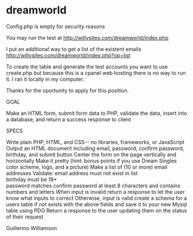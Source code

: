 # dreamworld

Config.php is empty for security reasons

You may run the test at http://willysites.com/dreamworld/index.php

I put an additional way to get a list of the existent emails http://willysites.com/dreamworld/index.php?op=list

To create the table and generate the test accounts you want to use create.php but because this is a cpanel web hosting there is no way to run it. I ran it locally in my computer.

Thanks for the oportunity to apply for this position.

GOAL

Make an HTML form, submit form data to PHP, validate the data, insert into a database, and return a success response to client

SPECS

Write plain PHP, HTML, and CSS-- no libraries, frameworks, or JavaScript
Output an HTML document including email, password, confirm password, birthday, and submit button
Center the form on the page vertically and horizontally
Make it pretty (hint: bonus points if you use Dream Singles color scheme, logo, and a picture)
Make a list of (10 or more) email addresses
Validate:
    email address must not exist in list  
    birthday must be 18+  
    password matches confirm password at least 8 characters and contains numbers and letters
When input is invalid return a response to let the user know what inputs to correct
Otherwise, input is valid create a schema for a users table if not exists with the above fields and save it to your new Mysql table using PDO
Return a response to the user updating them on the status of their request 

Guillermo Williamson
